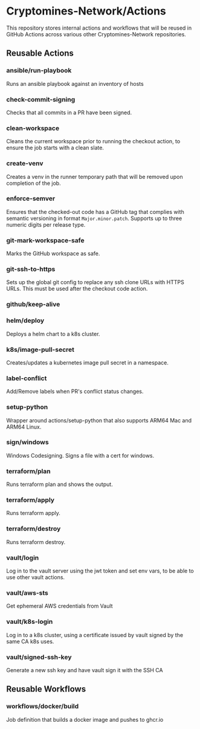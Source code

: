 # Cryptomines-Network/Actions
This repository stores internal actions and workflows that will be reused in GitHub Actions across various other Cryptomines-Network repositories.

## Reusable Actions

### ansible/run-playbook
Runs an ansible playbook against an inventory of hosts

### check-commit-signing
Checks that all commits in a PR have been signed.

### clean-workspace
Cleans the current workspace prior to running the checkout action, to ensure the job starts with a clean slate.

### create-venv
Creates a venv in the runner temporary path that will be removed upon completion of the job.

### enforce-semver
Ensures that the checked-out code has a GitHub tag that complies with semantic versioning in format `Major.minor.patch`. Supports up to three numeric digits per release type.

### git-mark-workspace-safe
Marks the GitHub workspace as safe.

### git-ssh-to-https
Sets up the global git config to replace any ssh clone URLs with HTTPS URLs. This must be used after the checkout code action.

### github/keep-alive


### helm/deploy
Deploys a helm chart to a k8s cluster.

### k8s/image-pull-secret
Creates/updates a kubernetes image pull secret in a namespace.

### label-conflict
Add/Remove labels when PR's conflict status changes.

### setup-python
Wrapper around actions/setup-python that also supports ARM64 Mac and ARM64 Linux.

### sign/windows
Windows Codesigning. Signs a file with a cert for windows.

### terraform/plan
Runs terraform plan and shows the output.

### terraform/apply
Runs terraform apply.

### terraform/destroy
Runs terraform destroy.

### vault/login
Log in to the vault server using the jwt token and set env vars, to be able to use other vault actions.

### vault/aws-sts
Get ephemeral AWS credentials from Vault

### vault/k8s-login
Log in to a k8s cluster, using a certificate issued by vault signed by the same CA k8s uses.

### vault/signed-ssh-key
Generate a new ssh key and have vault sign it with the SSH CA

## Reusable Workflows

### workflows/docker/build

Job definition that builds a docker image and pushes to ghcr.io
